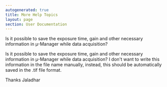 ```yaml
---
autogenerated: true
title: More Help Topics
layout: page
section: User Documentation
---
```


Is it possible to save the exposure time, gain and other necessary
information in µ-Manager while data acquisition?

Is it possible to save the exposure time, gain and other necessary
information in µ-Manager while data acquisition? I don't want to write
this information in the file name manually, instead, this should be
automatically saved in the .tif file format.

Thanks Jaladhar
